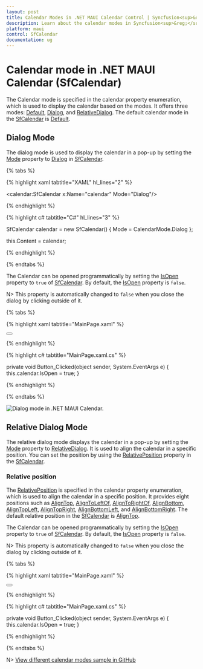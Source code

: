 ```yaml
---
layout: post
title: Calendar Modes in .NET MAUI Calendar Control | Syncfusion<sup>&reg;</sup>
description: Learn about the calendar modes in Syncfusion<sup>&reg;</sup> Calendar for .NET MAUI (SfCalendar) control and its basic features.
platform: maui
control: SfCalendar
documentation: ug
---
```


# Calendar mode in .NET MAUI Calendar (SfCalendar)

The Calendar mode is specified in the calendar property enumeration, which is used to display the calendar based on the modes. It offers three modes: [Default](https://help.syncfusion.com/cr/maui/Syncfusion.Maui.Calendar.CalendarMode.html#Syncfusion_Maui_Calendar_CalendarMode_Default), [Dialog](https://help.syncfusion.com/cr/maui/Syncfusion.Maui.Calendar.CalendarMode.html#Syncfusion_Maui_Calendar_CalendarMode_Dialog), and [RelativeDialog](https://help.syncfusion.com/cr/maui/Syncfusion.Maui.Calendar.CalendarMode.html#Syncfusion_Maui_Calendar_CalendarMode_RelativeDialog). The default calendar mode in the [SfCalendar](https://help.syncfusion.com/cr/maui/Syncfusion.Maui.Calendar.SfCalendar.html) is [Default](https://help.syncfusion.com/cr/maui/Syncfusion.Maui.Calendar.CalendarMode.html#Syncfusion_Maui_Calendar_CalendarMode_Default).

## Dialog Mode

The dialog mode is used to display the calendar in a pop-up by setting the [Mode](https://help.syncfusion.com/cr/maui/Syncfusion.Maui.Calendar.SfCalendar.html#Syncfusion_Maui_Calendar_SfCalendar_Mode) property to [Dialog](https://help.syncfusion.com/cr/maui/Syncfusion.Maui.Calendar.CalendarMode.html#Syncfusion_Maui_Calendar_CalendarMode_Dialog) in [SfCalendar](https://help.syncfusion.com/cr/maui/Syncfusion.Maui.Calendar.SfCalendar.html).

{% tabs %}

{% highlight xaml tabtitle="XAML" hl_lines="2" %}

<calendar:SfCalendar x:Name="calendar"
                     Mode="Dialog"/>

{% endhighlight %}

{% highlight c# tabtitle="C#" hl_lines="3" %}

SfCalendar calendar = new SfCalendar()
{
    Mode = CalendarMode.Dialog
};

this.Content = calendar;

{% endhighlight %}

{% endtabs %}

The Calendar can be opened programmatically by setting the [IsOpen](https://help.syncfusion.com/cr/maui/Syncfusion.Maui.Calendar.SfCalendar.html#Syncfusion_Maui_Calendar_SfCalendar_IsOpen) property to `true` of [SfCalendar](https://help.syncfusion.com/cr/maui/Syncfusion.Maui.Calendar.SfCalendar.html). By default, the [IsOpen](https://help.syncfusion.com/cr/maui/Syncfusion.Maui.Calendar.SfCalendar.html#Syncfusion_Maui_Calendar_SfCalendar_IsOpen) property is `false`.

N> This property is automatically changed to `false` when you close the dialog by clicking outside of it.

{% tabs %}

{% highlight xaml tabtitle="MainPage.xaml" %}

<Grid>
    <calendar:SfCalendar x:Name="calendar"
                         Mode="Dialog"/>
    <Button Text="Open Calendar" 
            x:Name="calendarButton"
            Clicked="Button_Clicked"
            HorizontalOptions="Center"
            VerticalOptions="Center"
            HeightRequest="50" 
            WidthRequest="150">
    </Button>
</Grid>

{% endhighlight %}

{% highlight c# tabtitle="MainPage.xaml.cs" %}

private void Button_Clicked(object sender, System.EventArgs e)
{
    this.calendar.IsOpen = true;
}

{% endhighlight %}

{% endtabs %}

![Dialog mode in .NET MAUI Calendar.](images/calendar-mode/calendar_popup.gif)


## Relative Dialog Mode

The relative dialog mode displays the calendar in a pop-up by setting the [Mode](https://help.syncfusion.com/cr/maui/Syncfusion.Maui.Calendar.SfCalendar.html#Syncfusion_Maui_Calendar_SfCalendar_Mode) property to [RelativeDialog](https://help.syncfusion.com/cr/maui/Syncfusion.Maui.Calendar.CalendarMode.html#Syncfusion_Maui_Calendar_CalendarMode_RelativeDialog). It is used to align the calendar in a specific position. You can set the position by using the [RelativePosition](https://help.syncfusion.com/cr/maui/Syncfusion.Maui.Calendar.SfCalendar.html#Syncfusion_Maui_Calendar_SfCalendar_RelativePosition) property in the [SfCalendar](https://help.syncfusion.com/cr/maui/Syncfusion.Maui.Calendar.SfCalendar.html).

### Relative position

The [RelativePosition](https://help.syncfusion.com/cr/maui/Syncfusion.Maui.Calendar.SfCalendar.html#Syncfusion_Maui_Calendar_SfCalendar_RelativePosition) is specified in the calendar property enumeration, which is used to align the calendar in a specific position. It provides eight positions such as [AlignTop](https://help.syncfusion.com/cr/maui/Syncfusion.Maui.Calendar.CalendarRelativePosition.html#Syncfusion_Maui_Calendar_CalendarRelativePosition_AlignTop), [AlignToLeftOf](https://help.syncfusion.com/cr/maui/Syncfusion.Maui.Calendar.CalendarRelativePosition.html#Syncfusion_Maui_Calendar_CalendarRelativePosition_AlignToLeftOf), [AlignToRightOf](https://help.syncfusion.com/cr/maui/Syncfusion.Maui.Calendar.CalendarRelativePosition.html#Syncfusion_Maui_Calendar_CalendarRelativePosition_AlignToRightOf), [AlignBottom](https://help.syncfusion.com/cr/maui/Syncfusion.Maui.Calendar.CalendarRelativePosition.html#Syncfusion_Maui_Calendar_CalendarRelativePosition_AlignBottom), [AlignTopLeft](https://help.syncfusion.com/cr/maui/Syncfusion.Maui.Calendar.CalendarRelativePosition.html#Syncfusion_Maui_Calendar_CalendarRelativePosition_AlignTopLeft), [AlignTopRight](https://help.syncfusion.com/cr/maui/Syncfusion.Maui.Calendar.CalendarRelativePosition.html#Syncfusion_Maui_Calendar_CalendarRelativePosition_AlignTopRight), [AlignBottomLeft](https://help.syncfusion.com/cr/maui/Syncfusion.Maui.Calendar.CalendarRelativePosition.html#Syncfusion_Maui_Calendar_CalendarRelativePosition_AlignBottomLeft), and [AlignBottomRight](https://help.syncfusion.com/cr/maui/Syncfusion.Maui.Calendar.CalendarRelativePosition.html#Syncfusion_Maui_Calendar_CalendarRelativePosition_AlignBottomRight). The default relative position in the [SfCalendar](https://help.syncfusion.com/cr/maui/Syncfusion.Maui.Calendar.SfCalendar.html) is [AlignTop](https://help.syncfusion.com/cr/maui/Syncfusion.Maui.Calendar.CalendarRelativePosition.html#Syncfusion_Maui_Calendar_CalendarRelativePosition_AlignTop).

The Calendar can be opened programmatically by setting the [IsOpen](https://help.syncfusion.com/cr/maui/Syncfusion.Maui.Calendar.SfCalendar.html#Syncfusion_Maui_Calendar_SfCalendar_IsOpen) property to `true` of [SfCalendar](https://help.syncfusion.com/cr/maui/Syncfusion.Maui.Calendar.SfCalendar.html). By default, the [IsOpen](https://help.syncfusion.com/cr/maui/Syncfusion.Maui.Calendar.SfCalendar.html#Syncfusion_Maui_Calendar_SfCalendar_IsOpen) property is `false`.

N> This property is automatically changed to `false` when you close the dialog by clicking outside of it.

{% tabs %}

{% highlight xaml tabtitle="MainPage.xaml" %}

<Grid>
    <calendar:SfCalendar x:Name="calendar" 
                         Mode="RelativeDialog"
                         RelativePosition="AlignTopLeft">
    </calendar:SfCalendar>
    <Button Text="Open calendar" 
            x:Name="calendarButton"
            Clicked="Button_Clicked"
            HorizontalOptions="Center"
            VerticalOptions="Center"
            HeightRequest="50" 
            WidthRequest="150">
    </Button>
</Grid>

{% endhighlight %}

{% highlight c# tabtitle="MainPage.xaml.cs" %}

private void Button_Clicked(object sender, System.EventArgs e)
{
    this.calendar.IsOpen = true;
}

{% endhighlight %} 
 
{% endtabs %}

N> [View different calendar modes sample in GitHub](https://github.com/SyncfusionExamples/How-to-show-the-calendar-in-dialog-mode-in-maui-calendar)
